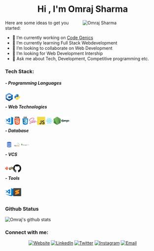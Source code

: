 <h1 align="center">Hi , I'm Omraj Sharma</h1>

<img src="https://img.freepik.com/free-vector/kids-online-lessons-concept_23-2148520727.jpg?size=626&ext=jpg&ga=GA1.2.1788868677.1610950550" alt="Omraj Sharma" align="right" width="50%">

Here are some ideas to get you started:

- 🔭 I’m currently working on [Code Genics]
- 🌱 I’m currently learning Full Stack Webdevelopment
- 👯 I’m looking to collaborate on Web Development
- 🤔 I’m looking for Web Development Intership
- 💬 Ask me about Tech, Development, Competitive programming etc.

### Tech Stack:

<div align="center">
<h5 align="left"> - Programming Languages </h5>
<img align="left" alt="cpp" width="26px" src="https://raw.githubusercontent.com/github/explore/80688e429a7d4ef2fca1e82350fe8e3517d3494d/topics/cpp/cpp.png" />
<img align="left" alt="python" width="26px" src="https://raw.githubusercontent.com/github/explore/80688e429a7d4ef2fca1e82350fe8e3517d3494d/topics/python/python.png" />
<br>


<h5 align="left"> - Web Technologies </h5>
<img align="left" alt="Visual Studio Code" width="26px" src="https://raw.githubusercontent.com/github/explore/80688e429a7d4ef2fca1e82350fe8e3517d3494d/topics/visual-studio-code/visual-studio-code.png" />
<img align="left" alt="HTML5" width="26px" src="https://raw.githubusercontent.com/github/explore/80688e429a7d4ef2fca1e82350fe8e3517d3494d/topics/html/html.png" />
<img align="left" alt="CSS3" width="26px" src="https://raw.githubusercontent.com/github/explore/80688e429a7d4ef2fca1e82350fe8e3517d3494d/topics/css/css.png" />
<img align="left" alt="Sass" width="26px" src="https://raw.githubusercontent.com/github/explore/80688e429a7d4ef2fca1e82350fe8e3517d3494d/topics/sass/sass.png" />
<img align="left" alt="JavaScript" width="26px" src="https://raw.githubusercontent.com/github/explore/80688e429a7d4ef2fca1e82350fe8e3517d3494d/topics/javascript/javascript.png" />
<img align="left" alt="React" width="26px" src="https://raw.githubusercontent.com/github/explore/80688e429a7d4ef2fca1e82350fe8e3517d3494d/topics/react/react.png" />
<img align="left" alt="Node.js" width="26px" src="https://raw.githubusercontent.com/github/explore/80688e429a7d4ef2fca1e82350fe8e3517d3494d/topics/nodejs/nodejs.png" /> 
<img align="left" alt="django" width="26px" src="https://raw.githubusercontent.com/github/explore/80688e429a7d4ef2fca1e82350fe8e3517d3494d/topics/django/django.png" />
<br>


<h5 align="left"> - Database </h5>
<img align="left" alt="SQL" width="26px" src="https://raw.githubusercontent.com/github/explore/80688e429a7d4ef2fca1e82350fe8e3517d3494d/topics/sql/sql.png" />
<img align="left" alt="MySQL" width="26px" src="https://raw.githubusercontent.com/github/explore/80688e429a7d4ef2fca1e82350fe8e3517d3494d/topics/mysql/mysql.png" />
<img align="left" alt="MongoDB" width="26px" src="https://raw.githubusercontent.com/github/explore/80688e429a7d4ef2fca1e82350fe8e3517d3494d/topics/mongodb/mongodb.png" />
<br>


<h5 align="left">- VCS </h5>
<img align="left" alt="Git" width="26px" src="https://raw.githubusercontent.com/github/explore/80688e429a7d4ef2fca1e82350fe8e3517d3494d/topics/git/git.png" />
<img align="left" alt="GitHub" width="26px" src="https://raw.githubusercontent.com/github/explore/78df643247d429f6cc873026c0622819ad797942/topics/github/github.png" />
<br>



<h5 align="left"> - Tools </h5>
<img align="left" alt="Visual Studio Code" width="26px" src="https://raw.githubusercontent.com/github/explore/80688e429a7d4ef2fca1e82350fe8e3517d3494d/topics/visual-studio-code/visual-studio-code.png" />
<img align="left" alt="Sublime Text" width="26px" src="https://raw.githubusercontent.com/github/explore/80688e429a7d4ef2fca1e82350fe8e3517d3494d/topics/sublime-text/sublime-text.png" />
</div>

<br/>
<br/>

### Github Status

![Omraj's github stats](https://github-readme-stats.vercel.app/api?username=omrajsharma&bg_color=30,A9A9A9,189ab4&title_color=fff&text_color=fff)

### Connect with me:

<p align="center">
<a href="https://omrajsharma.github.io"><img alt="Website" src="https://img.shields.io/badge/Website-omrajsharma.github.io-blue?style=flat-square&logo=google-chrome"></a>
<a href="https://www.linkedin.com/in/omraj-sharma/"><img alt="LinkedIn" src="https://img.shields.io/badge/LinkedIn-Omraj%20Sharma-blue?style=flat-square&logo=linkedin"></a>
<a href="https://www.twitter.com/omraaaaj"><img alt="Twitter" src="https://img.shields.io/badge/Twitter-omraaaaj-blue?style=flat-square&logo=twitter"></a>
<a href="https://www.instagram.com/omicodes/"><img alt="Instagram" src="https://img.shields.io/badge/Instagram-omicodes-blue?style=flat-square&logo=instagram"></a>
<a href="mailto:omraj7413@gmail.com"><img alt="Email" src="https://img.shields.io/badge/Email-omraj7413@gmail.com-blue?style=flat-square&logo=gmail"></a>
</p>
<br/>

[linkedin]: https://linkedin.com/in/omraj-sharma
[twitter]: https://twitter.com/omraaaaj
[Medium]: https://medium.com/@omrajsharma
[website]: https://omrajsharma.github.io
[instagram]: https://instagram.com/omicodes
[mail]: omraj7413@gmail.com
[Code Genics]: https://codegenics.github.io
[Omraj Sharma]: https://linkedin.com/in/omraj-sharma
